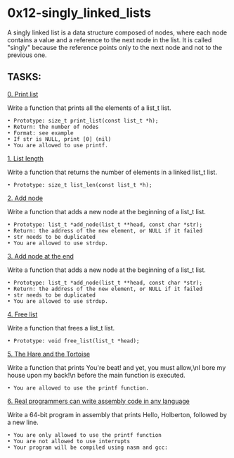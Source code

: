 # 0x12-singly_linked_lists

A singly linked list is a data structure composed of nodes, where each node contains a value and a reference to the next node in the list. It is called "singly" because the reference points only to the next node and not to the previous one.

## TASKS:

[0. Print list](0-print_list.c)

Write a function that prints all the elements of a list_t list.

	• Prototype: size_t print_list(const list_t *h);
	• Return: the number of nodes
	• Format: see example
	• If str is NULL, print [0] (nil)
	• You are allowed to use printf.

[1. List length](1-list_len.c)

Write a function that returns the number of elements in a linked list_t list.

	• Prototype: size_t list_len(const list_t *h);

[2. Add node](2-add_node.c)

Write a function that adds a new node at the beginning of a list_t list.

	• Prototype: list_t *add_node(list_t **head, const char *str);
	• Return: the address of the new element, or NULL if it failed
	• str needs to be duplicated
	• You are allowed to use strdup.

[3. Add node at the end](3-add_node_end.c)

Write a function that adds a new node at the beginning of a list_t list.

	• Prototype: list_t *add_node(list_t **head, const char *str);
	• Return: the address of the new element, or NULL if it failed
	• str needs to be duplicated
	• You are allowed to use strdup.

[4. Free list](4-free_list.c)

Write a function that frees a list_t list.

	• Prototype: void free_list(list_t *head);

[5. The Hare and the Tortoise](100-first.c)

Write a function that prints You're beat! and yet, you must allow,\nI bore my house upon my back!\n before the main function is executed.

	• You are allowed to use the printf function.

[6. Real programmers can write assembly code in any language](101-hello_holberton.asm)

Write a 64-bit program in assembly that prints Hello, Holberton, followed by a new line.

	• You are only allowed to use the printf function
	• You are not allowed to use interrupts
	• Your program will be compiled using nasm and gcc:

